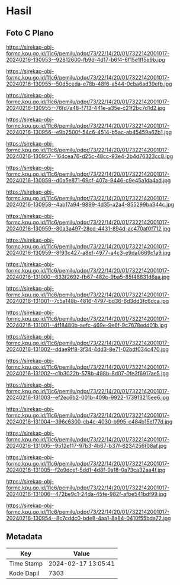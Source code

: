 # Hasil

## Foto C Plano

https://sirekap-obj-formc.kpu.go.id/11c6/pemilu/pdpr/73/22/14/20/01/7322142001017-20240216-130953--92812600-fb9d-4d17-b6f4-6f15e1ff5e9b.jpg

https://sirekap-obj-formc.kpu.go.id/11c6/pemilu/pdpr/73/22/14/20/01/7322142001017-20240216-130955--50d5ceda-e78b-48f6-a544-0cba6ad39efb.jpg

https://sirekap-obj-formc.kpu.go.id/11c6/pemilu/pdpr/73/22/14/20/01/7322142001017-20240216-130955--76fd7a48-f713-441e-a35e-c21f2bc7d1d2.jpg

https://sirekap-obj-formc.kpu.go.id/11c6/pemilu/pdpr/73/22/14/20/01/7322142001017-20240216-130956--e9b2500f-54c6-4514-b5ac-ab45459a62b1.jpg

https://sirekap-obj-formc.kpu.go.id/11c6/pemilu/pdpr/73/22/14/20/01/7322142001017-20240216-130957--164cea76-d25c-48cc-93e4-2b4d76323cc8.jpg

https://sirekap-obj-formc.kpu.go.id/11c6/pemilu/pdpr/73/22/14/20/01/7322142001017-20240216-130958--d0a5e871-69cf-407a-9446-c9e45a1da4ad.jpg

https://sirekap-obj-formc.kpu.go.id/11c6/pemilu/pdpr/73/22/14/20/01/7322142001017-20240216-130958--4ab17a94-9899-4d35-a2a4-855299ba344c.jpg

https://sirekap-obj-formc.kpu.go.id/11c6/pemilu/pdpr/73/22/14/20/01/7322142001017-20240216-130959--80a3a497-28cd-4431-894d-ac470af0f712.jpg

https://sirekap-obj-formc.kpu.go.id/11c6/pemilu/pdpr/73/22/14/20/01/7322142001017-20240216-130959--8f93c427-a8ef-4977-a4c3-e9da0669c1a9.jpg

https://sirekap-obj-formc.kpu.go.id/11c6/pemilu/pdpr/73/22/14/20/01/7322142001017-20240216-131000--633f2692-fb67-482c-9ba5-85f48831d6aa.jpg

https://sirekap-obj-formc.kpu.go.id/11c6/pemilu/pdpr/73/22/14/20/01/7322142001017-20240216-131001--7c5a148b-4816-4797-bd36-6d3dd3fc6dca.jpg

https://sirekap-obj-formc.kpu.go.id/11c6/pemilu/pdpr/73/22/14/20/01/7322142001017-20240216-131001--4f18480b-aefc-469e-9e6f-9c7678edd01b.jpg

https://sirekap-obj-formc.kpu.go.id/11c6/pemilu/pdpr/73/22/14/20/01/7322142001017-20240216-131002--ddae9ff8-3f34-4dd3-8e71-02bdf034c470.jpg

https://sirekap-obj-formc.kpu.go.id/11c6/pemilu/pdpr/73/22/14/20/01/7322142001017-20240216-131002--c1b3022b-578b-498b-8d07-0fe3f6917ae5.jpg

https://sirekap-obj-formc.kpu.go.id/11c6/pemilu/pdpr/73/22/14/20/01/7322142001017-20240216-131003--ef2ec6b2-001b-409b-9922-173913215ee6.jpg

https://sirekap-obj-formc.kpu.go.id/11c6/pemilu/pdpr/73/22/14/20/01/7322142001017-20240216-131004--396c6300-cb4c-4030-b995-c484b15ef77d.jpg

https://sirekap-obj-formc.kpu.go.id/11c6/pemilu/pdpr/73/22/14/20/01/7322142001017-20240216-131005--9512e117-97b3-4b67-b37f-6234256f08af.jpg

https://sirekap-obj-formc.kpu.go.id/11c6/pemilu/pdpr/73/22/14/20/01/7322142001017-20240216-131005--f2e9dcef-5dd1-4d8f-9a18-0a73ca32aa4f.jpg

https://sirekap-obj-formc.kpu.go.id/11c6/pemilu/pdpr/73/22/14/20/01/7322142001017-20240216-131006--472be9c1-24da-45fe-982f-afbe541bdf99.jpg

https://sirekap-obj-formc.kpu.go.id/11c6/pemilu/pdpr/73/22/14/20/01/7322142001017-20240216-130954--8c7cddc0-bde8-4aa1-8a84-0410f55bda72.jpg


## Metadata

| Key        | Value               |
| ---------- | ------------------- |
| Time Stamp | 2024-02-17 13:05:41 |
| Kode Dapil | 7303                |



